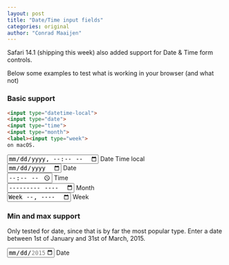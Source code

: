 ```yaml
---
layout: post
title: "Date/Time input fields"
categories: original
author: "Conrad Maaijen"
---
```


Safari 14.1 (shipping this week) also added support for Date & Time form controls.

<!--more-->

Below some examples to test what is working in your browser (and what not)

### Basic support

```html
<input type="datetime-local">
<input type="date">
<input type="time">
<input type="month">
<label><input type="week">
on macOS.
```

<label><input type="datetime-local" name="date"> Date Time local</label><br>
<label><input type="date" name="date"> Date</label><br>
<label><input type="time" name="time"> Time</label><br>
<label><input type="month" name="month"> Month</label><br>
<label><input type="week" name="week"> Week</label>

### Min and max support
Only tested for date, since that is by far the most popular type. Enter a date between 1st of January and 31st of March, 2015.

<label><input type="date" name="dateWithMinMax" min="2015-01-01" max="2015-03-31"> Date</label>
